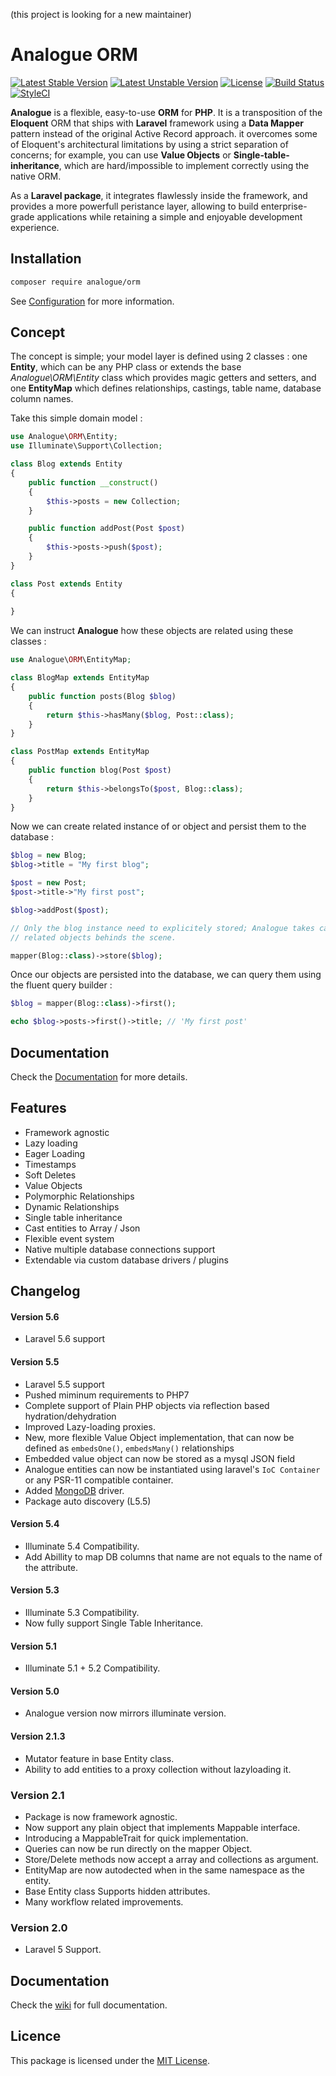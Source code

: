 (this project is looking for a new maintainer)

# Analogue ORM 
[![Latest Stable Version](https://poser.pugx.org/analogue/orm/v/stable)](https://packagist.org/packages/analogue/orm)
[![Latest Unstable Version](https://poser.pugx.org/analogue/orm/v/unstable)](https://packagist.org/packages/analogue/orm)
[![License](https://poser.pugx.org/analogue/orm/license)](https://packagist.org/packages/analogue/orm)
[![Build Status](https://travis-ci.org/analogueorm/analogue.svg?branch=5.6)](https://travis-ci.org/analogueorm/analogue.svg?branch=5.6)
[![StyleCI](https://styleci.io/repos/27265369/shield?branch=5.6)](https://styleci.io/repos/27265369)

**Analogue** is a flexible, easy-to-use **ORM** for **PHP**. It is a transposition of the **Eloquent** ORM that ships with **Laravel** framework using a **Data Mapper** pattern instead of the original Active Record approach. it overcomes some of Eloquent's architectural limitations by using a strict separation of concerns; for example, you can use **Value Objects** or **Single-table-inheritance**, which are hard/impossible to implement correctly using the native ORM. 

As a **Laravel package**, it integrates flawlessly inside the framework, and provides a more powerfull peristance layer, allowing to build enterprise-grade applications while retaining a simple and enjoyable development experience. 

## Installation

```bash
composer require analogue/orm
```

See [Configuration](https://github.com/analogueorm/analogue/wiki/Installation) for more information.

## Concept

The concept is simple; your model layer is defined using 2 classes : one **Entity**, which can be any PHP class or extends the base *Analogue\ORM\Entity* class which provides magic getters and setters, and one **EntityMap** which defines relationships, castings, table name, database column names. 

Take this simple domain model : 

```php
use Analogue\ORM\Entity;
use Illuminate\Support\Collection;

class Blog extends Entity
{
    public function __construct()
    {
        $this->posts = new Collection;
    }

    public function addPost(Post $post)
    {
        $this->posts->push($post);
    }
}

class Post extends Entity
{
 
}

```

We can instruct **Analogue** how these objects are related using these classes : 

```php
use Analogue\ORM\EntityMap;

class BlogMap extends EntityMap
{
    public function posts(Blog $blog)
    {
        return $this->hasMany($blog, Post::class);
    }
}

class PostMap extends EntityMap
{
    public function blog(Post $post)
    {
        return $this->belongsTo($post, Blog::class);
    }
}

```

Now we can create related instance of or object and persist them to the database : 

```php
$blog = new Blog;
$blog->title = "My first blog";

$post = new Post; 
$post->title->"My first post";

$blog->addPost($post);

// Only the blog instance need to explicitely stored; Analogue takes care of synchronizing
// related objects behinds the scene. 

mapper(Blog::class)->store($blog);

```

Once our objects are persisted into the database, we can query them using the fluent query builder : 

```php
$blog = mapper(Blog::class)->first();

echo $blog->posts->first()->title; // 'My first post'

```

## Documentation

Check the [Documentation](https://github.com/analogueorm/analogue/wiki) for more details.

## Features

- Framework agnostic
- Lazy loading
- Eager Loading
- Timestamps
- Soft Deletes
- Value Objects
- Polymorphic Relationships
- Dynamic Relationships
- Single table inheritance
- Cast entities to Array / Json
- Flexible event system
- Native multiple database connections support
- Extendable via custom database drivers / plugins


## Changelog 

#### Version 5.6
- Laravel 5.6 support

#### Version 5.5
- Laravel 5.5 support
- Pushed miminum requirements to PHP7
- Complete support of Plain PHP objects via reflection based hydration/dehydration
- Improved Lazy-loading proxies.
- New, more flexible Value Object implementation, that can now be defined as `embedsOne()`, `embedsMany()` relationships
- Embedded value object can now be stored as a mysql JSON field
- Analogue entities can now be instantiated using laravel's `IoC Container` or any PSR-11 compatible container. 
- Added [MongoDB](https://github.com/analogueorm/mongodb) driver.
- Package auto discovery (L5.5)

#### Version 5.4
- Illuminate 5.4 Compatibility.
- Add Abillity to map DB columns that name are not equals to the name of the attribute.

#### Version 5.3
- Illuminate 5.3 Compatibility. 
- Now fully support Single Table Inheritance.

#### Version 5.1
- Illuminate 5.1 + 5.2 Compatibility. 

#### Version 5.0
- Analogue version now mirrors illuminate version. 

#### Version 2.1.3
- Mutator feature in base Entity class.
- Ability to add entities to a proxy collection without lazyloading it.

### Version 2.1

- Package is now framework agnostic.
- Now support any plain object that implements Mappable interface.
- Introducing a MappableTrait for quick implementation. 
- Queries can now be run directly on the mapper Object. 
- Store/Delete methods now accept a array and collections as argument.
- EntityMap are now autodected when in the same namespace as the entity.
- Base Entity class Supports hidden attributes.
- Many workflow related improvements.

### Version 2.0

- Laravel 5 Support.

## Documentation

Check the [wiki](https://github.com/analogueorm/analogue/wiki) for full documentation.

## Licence

This package is licensed under the [MIT License](http://opensource.org/licenses/MIT).
